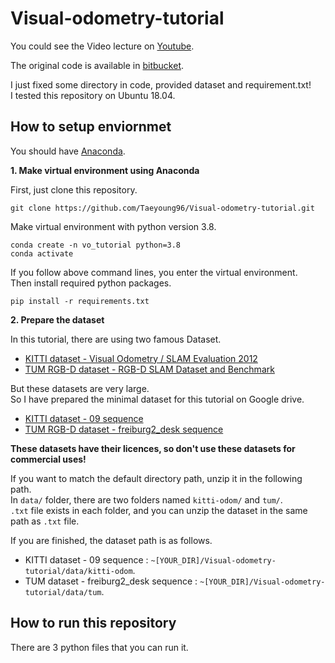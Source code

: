 # Visual-odometry-tutorial

You could see the Video lecture on [Youtube](https://youtu.be/VOlYuK6AtAE).  

The original code is available in [bitbucket](https://bitbucket.org/castacks/visual_odometry_tutorial/src/master/).  

I just fixed some directory in code, provided dataset and requirement.txt!  
I tested this repository on Ubuntu 18.04.  

## How to setup enviornmet  

You should have [Anaconda](https://www.anaconda.com/).  

**1. Make virtual environment using Anaconda**  

First, just clone this repository.  
```
git clone https://github.com/Taeyoung96/Visual-odometry-tutorial.git
```
Make virtual environment with python version 3.8.  

```
conda create -n vo_tutorial python=3.8
conda activate
```

If you follow above command lines, you enter the virtual environment.  
Then install required python packages.  
```
pip install -r requirements.txt
```  

**2. Prepare the dataset**  

In this tutorial, there are using two famous Dataset.  
- [KITTI dataset - Visual Odometry / SLAM Evaluation 2012](http://www.cvlibs.net/datasets/kitti/eval_odometry.php)  
- [TUM RGB-D dataset - RGB-D SLAM Dataset and Benchmark](https://vision.in.tum.de/data/datasets/rgbd-dataset)  

But these datasets are very large.  
So I have prepared the minimal dataset for this tutorial on Google drive.  
- [KITTI dataset - 09 sequence](https://drive.google.com/file/d/1n_ZOaHSQ2Geul4MDV-3ejT6Z44ODnbcr/view?usp=sharing)  
- [TUM RGB-D dataset - freiburg2_desk sequence](https://drive.google.com/file/d/1owc_uS_eKNrfVujWkyRE7VMATU5Q67l2/view?usp=sharing)  

**These datasets have their licences, so don't use these datasets for commercial uses!**  

If you want to match the default directory path, unzip it in the following path.  
In `data/` folder, there are two folders named `kitti-odom/` and `tum/`.  
`.txt` file exists in each folder, and you can unzip the dataset in the same path as `.txt` file.  

If you are finished, the dataset path is as follows.  
- KITTI dataset - 09 sequence : `~[YOUR_DIR]/Visual-odometry-tutorial/data/kitti-odom`.  
- TUM dataset - freiburg2_desk sequence : `~[YOUR_DIR]/Visual-odometry-tutorial/data/tum`.  


## How to run this repository  

There are 3 python files that you can run it.  

